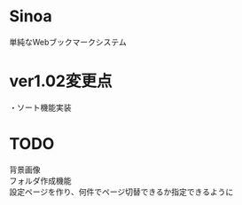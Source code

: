 # Sinoa  
単純なWebブックマークシステム  

# ver1.02変更点  
・ソート機能実装  
    
# TODO  
背景画像  
フォルダ作成機能  
設定ページを作り、何件でページ切替できるか指定できるように  

